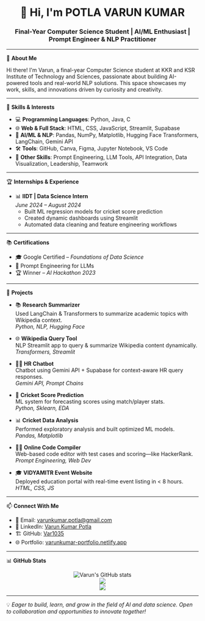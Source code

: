 <h1 align="center">👋 Hi, I'm POTLA VARUN KUMAR</h1>
<h3 align="center">Final-Year Computer Science Student | AI/ML Enthusiast | Prompt Engineer & NLP Practitioner</h3>

---

📌 **About Me**

Hi there! I'm Varun, a final-year Computer Science student at KKR and KSR Institute of Technology and Sciences, passionate about building AI-powered tools and real-world NLP solutions. This space showcases my work, skills, and innovations driven by curiosity and creativity.

---

🚀 **Skills & Interests**

- 💻 **Programming Languages**: Python, Java, C  
- 🌐 **Web & Full Stack**: HTML, CSS, JavaScript, Streamlit, Supabase  
- 🧠 **AI/ML & NLP**: Pandas, NumPy, Matplotlib, Hugging Face Transformers, LangChain, Gemini API  
- 🛠️ **Tools**: GitHub, Canva, Figma, Jupyter Notebook, VS Code  
- 🧩 **Other Skills**: Prompt Engineering, LLM Tools, API Integration, Data Visualization, Leadership, Teamwork

---

🏆 **Internships & Experience**

- 📊 **IIDT | Data Science Intern**  
  _June 2024 – August 2024_  
  - Built ML regression models for cricket score prediction  
  - Created dynamic dashboards using Streamlit  
  - Automated data cleaning and feature engineering workflows

---

📚 **Certifications**

- 🎓 Google Certified – *Foundations of Data Science*  
- 🧠 Prompt Engineering for LLMs  
- 🏆 Winner – *AI Hackathon 2023*

---

📂 **Projects**

- 📚 **Research Summarizer**  
  Used LangChain & Transformers to summarize academic topics with Wikipedia context.  
  _Python, NLP, Hugging Face_

- 🌐 **Wikipedia Query Tool**  
  NLP Streamlit app to query & summarize Wikipedia content dynamically.  
  _Transformers, Streamlit_

- 🧑‍💼 **HR Chatbot**  
  Chatbot using Gemini API + Supabase for context-aware HR query responses.  
  _Gemini API, Prompt Chains_

- 🏏 **Cricket Score Prediction**  
  ML system for forecasting scores using match/player stats.  
  _Python, Sklearn, EDA_

- 📊 **Cricket Data Analysis**  
  Performed exploratory analysis and built optimized ML models.  
  _Pandas, Matplotlib_

- 🧑‍💻 **Online Code Compiler**  
  Web-based code editor with test cases and scoring—like HackerRank.  
  _Prompt Engineering, Web Dev_

- 🎓 **VIDYAMITR Event Website**  
  Deployed education portal with real-time event listing in < 8 hours.  
  _HTML, CSS, JS_

---

📫 **Connect With Me**

- 📧 Email: [varunkumar.potla@gmail.com](mailto:varunkumar.potla@gmail.com)  
- 💼 LinkedIn: [Varun Kumar Potla](https://www.linkedin.com/in/varun-kumar-potla-3b2974352)  
- 🏗️ GitHub: [Var1035](https://github.com/Var1035)  
- 🌐 Portfolio: [varunkumar-portfolio.netlify.app](https://varunkumar-portfolio.netlify.app)

---

📊 **GitHub Stats**

<p align="center">
  <img src="https://github-readme-stats.vercel.app/api?username=Var1035&show_icons=true&theme=radical" alt="Varun's GitHub stats"/>
  <br/>
  <img src="https://github-readme-stats.vercel.app/api/top-langs/?username=Var1035&layout=compact&theme=radical"/>
  <br/>
  <img src="https://github-readme-streak-stats.herokuapp.com/?user=Var1035&theme=radical"/>
</p>

---

💡 *Eager to build, learn, and grow in the field of AI and data science. Open to collaboration and opportunities to innovate together!*
